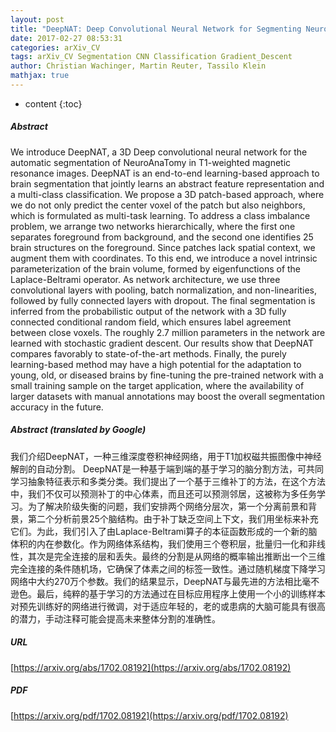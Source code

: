 ```yaml
---
layout: post
title: "DeepNAT: Deep Convolutional Neural Network for Segmenting Neuroanatomy"
date: 2017-02-27 08:53:31
categories: arXiv_CV
tags: arXiv_CV Segmentation CNN Classification Gradient_Descent
author: Christian Wachinger, Martin Reuter, Tassilo Klein
mathjax: true
---
```


* content
{:toc}

##### Abstract
We introduce DeepNAT, a 3D Deep convolutional neural network for the automatic segmentation of NeuroAnaTomy in T1-weighted magnetic resonance images. DeepNAT is an end-to-end learning-based approach to brain segmentation that jointly learns an abstract feature representation and a multi-class classification. We propose a 3D patch-based approach, where we do not only predict the center voxel of the patch but also neighbors, which is formulated as multi-task learning. To address a class imbalance problem, we arrange two networks hierarchically, where the first one separates foreground from background, and the second one identifies 25 brain structures on the foreground. Since patches lack spatial context, we augment them with coordinates. To this end, we introduce a novel intrinsic parameterization of the brain volume, formed by eigenfunctions of the Laplace-Beltrami operator. As network architecture, we use three convolutional layers with pooling, batch normalization, and non-linearities, followed by fully connected layers with dropout. The final segmentation is inferred from the probabilistic output of the network with a 3D fully connected conditional random field, which ensures label agreement between close voxels. The roughly 2.7 million parameters in the network are learned with stochastic gradient descent. Our results show that DeepNAT compares favorably to state-of-the-art methods. Finally, the purely learning-based method may have a high potential for the adaptation to young, old, or diseased brains by fine-tuning the pre-trained network with a small training sample on the target application, where the availability of larger datasets with manual annotations may boost the overall segmentation accuracy in the future.

##### Abstract (translated by Google)
我们介绍DeepNAT，一种三维深度卷积神经网络，用于T1加权磁共振图像中神经解剖的自动分割。 DeepNAT是一种基于端到端的基于学习的脑分割方法，可共同学习抽象特征表示和多类分类。我们提出了一个基于三维补丁的方法，在这个方法中，我们不仅可以预测补丁的中心体素，而且还可以预测邻居，这被称为多任务学习。为了解决阶级失衡的问题，我们安排两个网络分层次，第一个分离前景和背景，第二个分析前景25个脑结构。由于补丁缺乏空间上下文，我们用坐标来补充它们。为此，我们引入了由Laplace-Beltrami算子的本征函数形成的一个新的脑体积的内在参数化。作为网络体系结构，我们使用三个卷积层，批量归一化和非线性，其次是完全连接的层和丢失。最终的分割是从网络的概率输出推断出一个三维完全连接的条件随机场，它确保了体素之间的标签一致性。通过随机梯度下降学习网络中大约270万个参数。我们的结果显示，DeepNAT与最先进的方法相比毫不逊色。最后，纯粹的基于学习的方法通过在目标应用程序上使用一个小的训练样本对预先训练好的网络进行微调，对于适应年轻的，老的或患病的大脑可能具有很高的潜力，手动注释可能会提高未来整体分割的准确性。

##### URL
[https://arxiv.org/abs/1702.08192](https://arxiv.org/abs/1702.08192)

##### PDF
[https://arxiv.org/pdf/1702.08192](https://arxiv.org/pdf/1702.08192)

